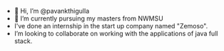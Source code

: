 - 👋 Hi, I’m @pavankthigulla
- 🌱 I’m currently pursuing my masters from NWMSU
- I've done an internship in the start up company named "Zemoso".
- I’m looking to collaborate on working with the applications of java full stack.
